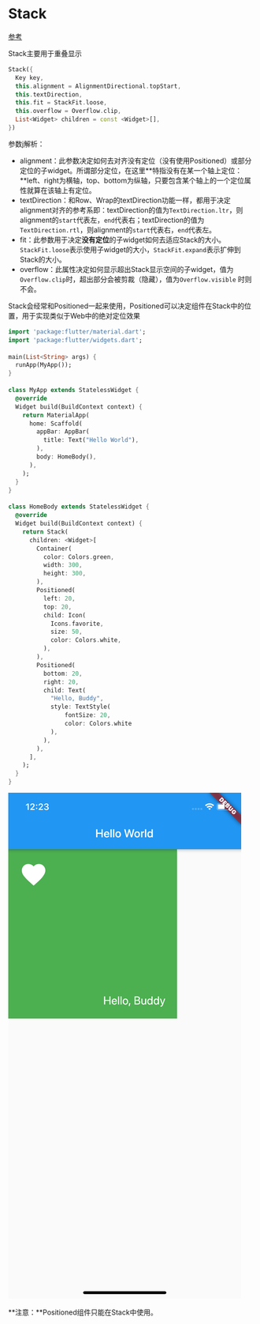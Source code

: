 # Stack

[参考](https://juejin.im/post/5d93306cf265da5b7a753a6b#heading-23)

Stack主要用于重叠显示  

```dart
Stack({
  Key key,
  this.alignment = AlignmentDirectional.topStart,
  this.textDirection,
  this.fit = StackFit.loose,
  this.overflow = Overflow.clip,
  List<Widget> children = const <Widget>[],
})  
```

参数j解析：

- alignment：此参数决定如何去对齐没有定位（没有使用Positioned）或部分定位的子widget。所谓部分定位，在这里**特指没有在某一个轴上定位：**left、right为横轴，top、bottom为纵轴，只要包含某个轴上的一个定位属性就算在该轴上有定位。
- textDirection：和Row、Wrap的textDirection功能一样，都用于决定alignment对齐的参考系即：textDirection的值为`TextDirection.ltr`，则alignment的`start`代表左，`end`代表右；textDirection的值为`TextDirection.rtl`，则alignment的`start`代表右，`end`代表左。
- fit：此参数用于决定**没有定位**的子widget如何去适应Stack的大小。`StackFit.loose`表示使用子widget的大小，`StackFit.expand`表示扩伸到Stack的大小。
- overflow：此属性决定如何显示超出Stack显示空间的子widget，值为`Overflow.clip`时，超出部分会被剪裁（隐藏），值为`Overflow.visible` 时则不会。

Stack会经常和Positioned一起来使用，Positioned可以决定组件在Stack中的位置，用于实现类似于Web中的绝对定位效果

```dart
import 'package:flutter/material.dart';
import 'package:flutter/widgets.dart';

main(List<String> args) {
  runApp(MyApp());
}

class MyApp extends StatelessWidget {
  @override
  Widget build(BuildContext context) {
    return MaterialApp(
      home: Scaffold(
        appBar: AppBar(
          title: Text("Hello World"),
        ),
        body: HomeBody(),
      ),
    );
  }
}

class HomeBody extends StatelessWidget {
  @override
  Widget build(BuildContext context) {
    return Stack(
      children: <Widget>[
        Container(
          color: Colors.green,
          width: 300,
          height: 300,
        ),
        Positioned(
          left: 20,
          top: 20,
          child: Icon(
            Icons.favorite,
            size: 50,
            color: Colors.white,
          ),
        ),
        Positioned(
          bottom: 20,
          right: 20,
          child: Text(
            "Hello, Buddy",
            style: TextStyle(
                fontSize: 20,
                color: Colors.white
            ),
          ),
        ),
      ],
    );
  }
}
```

![](images/1.png)

**注意：**Positioned组件只能在Stack中使用。

